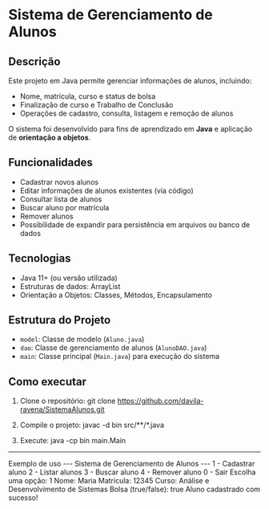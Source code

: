 # Sistema de Gerenciamento de Alunos

## Descrição
Este projeto em Java permite gerenciar informações de alunos, incluindo:
- Nome, matrícula, curso e status de bolsa
- Finalização de curso e Trabalho de Conclusão
- Operações de cadastro, consulta, listagem e remoção de alunos

O sistema foi desenvolvido para fins de aprendizado em **Java** e aplicação de **orientação a objetos**.

## Funcionalidades
- Cadastrar novos alunos
- Editar informações de alunos existentes (via código)
- Consultar lista de alunos
- Buscar aluno por matrícula
- Remover alunos
- Possibilidade de expandir para persistência em arquivos ou banco de dados

## Tecnologias
- Java 11+ (ou versão utilizada)
- Estruturas de dados: ArrayList
- Orientação a Objetos: Classes, Métodos, Encapsulamento

## Estrutura do Projeto
- `model`: Classe de modelo (`Aluno.java`)
- `dao`: Classe de gerenciamento de alunos (`AlunoDAO.java`)
- `main`: Classe principal (`Main.java`) para execução do sistema

## Como executar
1. Clone o repositório:
git clone https://github.com/davila-ravena/SistemaAlunos.git

2. Compile o projeto:
javac -d bin src/**/*.java

3. Execute:
java -cp bin main.Main

---

Exemplo de uso
--- Sistema de Gerenciamento de Alunos ---
1 - Cadastrar aluno
2 - Listar alunos
3 - Buscar aluno
4 - Remover aluno
0 - Sair
Escolha uma opção: 1
Nome: Maria
Matrícula: 12345
Curso: Análise e Desenvolvimento de Sistemas
Bolsa (true/false): true
Aluno cadastrado com sucesso!
